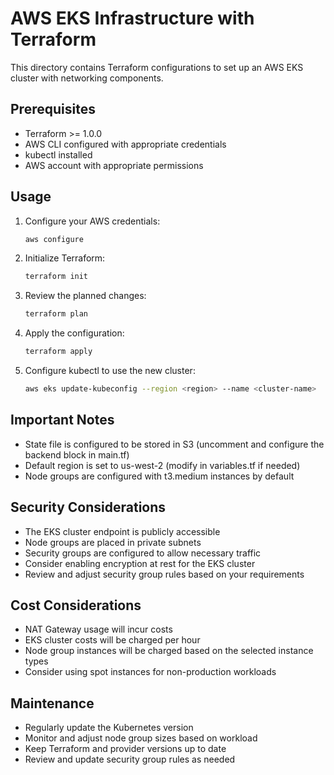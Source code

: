 # AWS EKS Infrastructure with Terraform

This directory contains Terraform configurations to set up an AWS EKS cluster with networking components.

## Prerequisites

- Terraform >= 1.0.0
- AWS CLI configured with appropriate credentials
- kubectl installed
- AWS account with appropriate permissions

## Usage

1. Configure your AWS credentials:
   ```bash
   aws configure
   ```

2. Initialize Terraform:
   ```bash
   terraform init
   ```

3. Review the planned changes:
   ```bash
   terraform plan
   ```

4. Apply the configuration:
   ```bash
   terraform apply
   ```

5. Configure kubectl to use the new cluster:
   ```bash
   aws eks update-kubeconfig --region <region> --name <cluster-name>
   ```

## Important Notes

- State file is configured to be stored in S3 (uncomment and configure the backend block in main.tf)
- Default region is set to us-west-2 (modify in variables.tf if needed)
- Node groups are configured with t3.medium instances by default

## Security Considerations

- The EKS cluster endpoint is publicly accessible
- Node groups are placed in private subnets
- Security groups are configured to allow necessary traffic
- Consider enabling encryption at rest for the EKS cluster
- Review and adjust security group rules based on your requirements

## Cost Considerations

- NAT Gateway usage will incur costs
- EKS cluster costs will be charged per hour
- Node group instances will be charged based on the selected instance types
- Consider using spot instances for non-production workloads

## Maintenance

- Regularly update the Kubernetes version
- Monitor and adjust node group sizes based on workload
- Keep Terraform and provider versions up to date
- Review and update security group rules as needed 